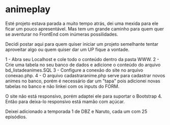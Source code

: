 # animeplay

Esté projeto estava parada a muito tempo atrás, dei uma mexida para ele ficar um pouco apresentável. Mas tem um grande caminho para quem quer se aventurar no FrontEnd com inúmeras possilidades.

Decidi postar aqui para quem quiser iniciar um projeto semelhante tentar aproveitar algo ou quem quiser dar um UP fique a vontade. 

1 - Abra seu Localhost e cole todo o conteúdo dentro da pasta WWW.
2 - Crie uma tabela no seu banco de dados e adicione o conteúdo do arquivo bd_listadeanimes.SQL
3 - Configure a conexão do site no arquivo conexao.php.
4 - O arquivo cadastraranime.php serve para cadastrar novos animes no banco, porém é necessário dar um "tapa" pois adicionei novas tabelas no banco e não linkei com os inputs do FORM. 

O site não está responsivo, porém adaptei ele para suportar o Bootstrap 4. Então para deixa-lo responsivo está mamão com açúcar.

Deixei adicionado a temporada 1 de DBZ e Naruto, cada um com 25 episódios.
